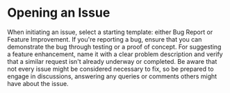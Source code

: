 # Opening an Issue

When initiating an issue, select a starting template: either Bug Report or Feature Improvement. If you're reporting a bug, ensure that you can demonstrate the bug through testing or a proof of concept. For suggesting a feature enhancement, name it with a clear problem description and verify that a similar request isn't already underway or completed. Be aware that not every issue might be considered necessary to fix, so be prepared to engage in discussions, answering any queries or comments others might have about the issue.

